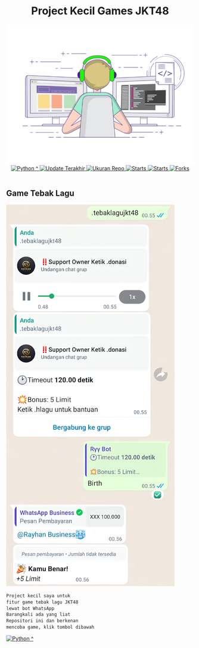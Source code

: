 <h1 align="center"><b>Project Kecil Games JKT48</b></h1>

<div align="center">
  
  <img src="https://raw.githubusercontent.com/devSouvik/devSouvik/master/gif3.gif" style="display:block; margin:auto;" widht="1000"/>
 </a>
  <a href="https://github.com/RayhanZuck">
    <img alt="Python ^" src="https://img.shields.io/static/v1?label=Code&message=Python&color=brightgreen"/>
  </a>
  <a href="https://github.com/RayhanZuck">
    <img alt="Update Terakhir" src="https://img.shields.io/badge/Update-23 November-orange"/>
  </a>
   <a href="https://github.com/RayhanZuck">
    <img alt="Ukuran Repo" src="https://img.shields.io/badge/Ukuran%20Repository-2,33MB-blue"/>
  </a>
<a href="https://www.facebook.com/RayhanBusiness">
    <img alt="Starts" src="https://img.shields.io/badge/facebook:%20Rayhan%20Business-344E86?style=for-the-badge&logo=facebook&logoColor=white"/>
  </a>
  <a href="https://www.facebook.com/Rayhan.27.Xyz">
    <img alt="Starts" src="https://img.shields.io/badge/facebook:%20Rayhan%2027-344E86?style=for-the-badge&logo=facebook&logoColor=white"/>
  </a>
  <a href="https://github.com/RayhanZuck">
    <img alt="Forks" src="https://img.shields.io/badge/Github:%20RayhanZuck-lightgrey?style=for-the-badge&logo=github&logoColor=white"/>
  </a>
</div>
<br>

## Game Tebak Lagu
<img src="https://raw.githubusercontent.com/RayhanZuck/JKT48/main/img/IMG-20240408-WA0045.png"></img></a>
```sh
Project kecil saya untuk
fitur game tebak lagu JKT48
lewat bot WhatsApp
Barangkali ada yang liat
Repositori ini dan berkenan
mencoba game, klik tombol dibawah
```
  <a href="https://chat.whatsapp.com/CwSbKRt14kUJbn9dW8R4Tr">
    <img alt="Python ^" src="https://img.shields.io/badge/MAINKAN%20GAME-25d366?style=for-the-badge&logo=whatsapp&logoColor=white"/>
  </a>
